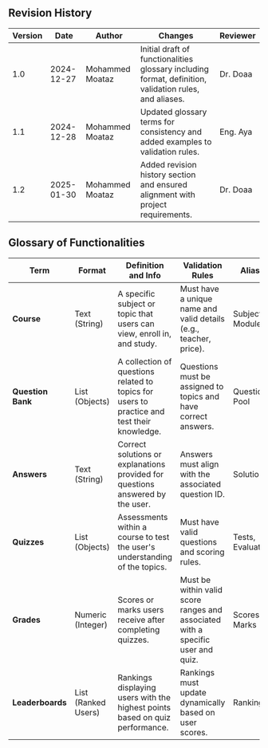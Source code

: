 ## Revision History

| **Version** | **Date**   | **Author**      | **Changes**                                                                                            | **Reviewer** |
|-------------|------------|-----------------|--------------------------------------------------------------------------------------------------------|--------------|
| 1.0         | 2024-12-27 | Mohammed Moataz | Initial draft of functionalities glossary including format, definition, validation rules, and aliases. | Dr. Doaa     |
| 1.1         | 2024-12-28 | Mohammed Moataz | Updated glossary terms for consistency and added examples to validation rules.                         | Eng. Aya     |
| 1.2         | 2025-01-30 | Mohammed Moataz | Added revision history section and ensured alignment with project requirements.                        | Dr. Doaa     |

## Glossary of Functionalities

| **Term**          | **Format**          | **Definition and Info**                                                                     | **Validation Rules**                                                            | **Aliases**        |
|-------------------|---------------------|---------------------------------------------------------------------------------------------|---------------------------------------------------------------------------------|--------------------|
| **Course**        | Text (String)       | A specific subject or topic that users can view, enroll in, and study.                      | Must have a unique name and valid details (e.g., teacher, price).               | Subject, Module    |
| **Question Bank** | List (Objects)      | A collection of questions related to topics for users to practice and test their knowledge. | Questions must be assigned to topics and have correct answers.                  | Question Pool      |
| **Answers**       | Text (String)       | Correct solutions or explanations provided for questions answered by the user.              | Answers must align with the associated question ID.                             | Solutions          |
| **Quizzes**       | List (Objects)      | Assessments within a course to test the user's understanding of the topics.                 | Must have valid questions and scoring rules.                                    | Tests, Evaluations |
| **Grades**        | Numeric (Integer)   | Scores or marks users receive after completing quizzes.                                     | Must be within valid score ranges and associated with a specific user and quiz. | Scores, Marks      |
| **Leaderboards**  | List (Ranked Users) | Rankings displaying users with the highest points based on quiz performance.                | Rankings must update dynamically based on user scores.                          | Rankings           |

